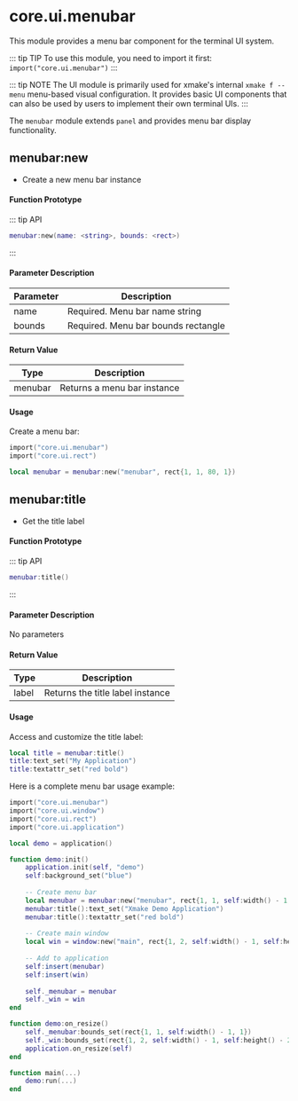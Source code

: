 # core.ui.menubar

This module provides a menu bar component for the terminal UI system.

::: tip TIP
To use this module, you need to import it first: `import("core.ui.menubar")`
:::

::: tip NOTE
The UI module is primarily used for xmake's internal `xmake f --menu` menu-based visual configuration. It provides basic UI components that can also be used by users to implement their own terminal UIs.
:::

The `menubar` module extends `panel` and provides menu bar display functionality.

## menubar:new

- Create a new menu bar instance

#### Function Prototype

::: tip API
```lua
menubar:new(name: <string>, bounds: <rect>)
```
:::

#### Parameter Description

| Parameter | Description |
|-----------|-------------|
| name | Required. Menu bar name string |
| bounds | Required. Menu bar bounds rectangle |

#### Return Value

| Type | Description |
|------|-------------|
| menubar | Returns a menu bar instance |

#### Usage

Create a menu bar:

```lua
import("core.ui.menubar")
import("core.ui.rect")

local menubar = menubar:new("menubar", rect{1, 1, 80, 1})
```

## menubar:title

- Get the title label

#### Function Prototype

::: tip API
```lua
menubar:title()
```
:::

#### Parameter Description

No parameters

#### Return Value

| Type | Description |
|------|-------------|
| label | Returns the title label instance |

#### Usage

Access and customize the title label:

```lua
local title = menubar:title()
title:text_set("My Application")
title:textattr_set("red bold")
```

Here is a complete menu bar usage example:

```lua
import("core.ui.menubar")
import("core.ui.window")
import("core.ui.rect")
import("core.ui.application")

local demo = application()

function demo:init()
    application.init(self, "demo")
    self:background_set("blue")
    
    -- Create menu bar
    local menubar = menubar:new("menubar", rect{1, 1, self:width() - 1, 1})
    menubar:title():text_set("Xmake Demo Application")
    menubar:title():textattr_set("red bold")
    
    -- Create main window
    local win = window:new("main", rect{1, 2, self:width() - 1, self:height() - 2}, "Main Window")
    
    -- Add to application
    self:insert(menubar)
    self:insert(win)
    
    self._menubar = menubar
    self._win = win
end

function demo:on_resize()
    self._menubar:bounds_set(rect{1, 1, self:width() - 1, 1})
    self._win:bounds_set(rect{1, 2, self:width() - 1, self:height() - 2})
    application.on_resize(self)
end

function main(...)
    demo:run(...)
end
```

